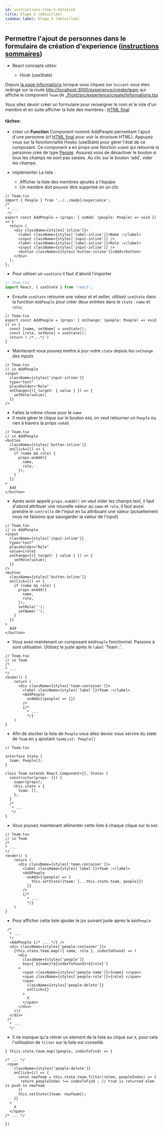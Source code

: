 ```yaml
---
id: instructions-step-5-detailed
title: Etape 5 (détaillée)
sidebar_label: Etape 5 (détaillée)
---
```


## Permettre l'ajout de personnes dans le formulaire de création d'experience ([instructions sommaires](./step-5-summary.md))

- React concepts utiles:

  - Hook (useState)

Depuis [la page Informations](http://localhost:3001/experience/create/informations) lorsque vous cliquez sur `Suivant` vous êtes redirigé sur la route [http://localhost:3000/experience/create/team](http://localhost:3001/experience/create/team) qui affiche le component `Team` de [./front/src/experience/create/Informations.tsx](./front/src/experience/create/Informations.tsx)

Vous allez devoir créer un formulaire pour renseigner le nom et le role d'un membre et en suite afficher la liste des membres : [HTML final](./front/html-css-integration/Team.html)

#### tâches:

- créer un **Function** Component nommé AddPeople permettant l'ajout d'une personne (cf [HTML final](./front/html-css-integration/Team.html) pour voir la structure HTML). Appuyez vous sur la fonctionnalité Hooks (useState) pour gérer l'état de ce composant. Ce component a en props une fonction `onAdd` qui retourne la personne crée de type [People](./front/src/model/experience.ts). Assurez vous de désactiver le bouton si tous les champs ne sont pas saisies. Au clic sur le bouton 'add', vider les champs.

- implémenter La liste :
  - Afficher la liste des membres ajoutés à l'équipe
  - Un membre doit pouvoir être supprimé en un clic

```tsx
// Team.tsx
import { People } from '../../model/experience';
/*
 * ...
 */
export const AddPeople = (props: { onAdd: (people: People) => void }) => {
  return (
    <div className={styles['inline']}>
      <label className={styles['label-inline']}>Name :</label>
      <input className={styles['input-inline']} />
      <label className={styles['label-inline']}>Role :</label>
      <input className={styles['input-inline']} />
      <button className={styles['button-inline']}>Add</button>
    </div>
  );
};
```

- Pour utiliser un `useState` il faut d'abord l'importer

```ts
// Team.tsx
import React, { useState } from 'react';
```

- Ensuite `useState` retourne une valeur et et setter, utilisez `useState` dans la function `AddPeople` pour créer deux entrées dans le `state` : `name` et `role`;

```tsx
// Team.tsx
export const AddPeople = (props: { onChange: (people: People) => void }) => {
  const [name, setName] = useState();
  const [role, setRole] = useState();
  return ( /*...*/ )
}
```

- Maintenant vous pouvez mettre à jour votre `state` depuis les `onChange` des inputs

```tsx
// Team.tsx
// in AddPeople
<input
  className={styles['input-inline']}
  type="text"
  placeholder="Role"
  onChange={({ target: { value } }) => {
    setRole(value);
  }}
/>
```

- Faites la même chose pour le `name`
- Il reste gérer le clique sur le bouton `Add`, on veut retourner un `People` ou rien à travers la props `onAdd`

```tsx
// Team.tsx
// in AddPeople
<button
  className={styles['button-inline']}
  onClick={() => {
    if (name && role) {
      props.onAdd({
        name,
        role,
      });
    }
  }}
>
  Add
</button>
```

- Après avoir appelé `props.onAdd()` on veut vider les champs text, il faut d'abord attribuer une nouvelle valeur au `name` et `role`, il faut aussi prendre le `controlle` de l'input en lui attribuant une valeur (actuellement nous ne faisions que sauvgarder la valeur de l'input)

```tsx
// Team.tsx
// in AddPeople
<input
  className={styles['input-inline']}
  type="text"
  placeholder="Role"
  value={role}
  onChange={({ target: { value } }) => {
    setRole(value);
  }}
/>
<button
  className={styles['button-inline']}
  onClick={() => {
    if (name && role) {
      props.onAdd({
        name,
        role,
      });
      setRole('');
      setName('');
    }
  }}
>
  Add
</button>
```

- Vous avez maintenant un composant `AddPeople` fonctionnel. Passons à sont utilisation. Utilisez le juste après le `label` 'Team :'.

```tsx
// Team.tsx
// in Team
/*
* ...
*/
render() {
    return (
      <div className={styles['team-container']}>
        <label className={styles['label']}>Team :</label>
        <AddPeople
          onAdd={(people) => {}}
        />
        {/*
          * ...
          */}
    )
}

```

- Afin de stocker la liste de `People` vous allez devoir vous servire du state de `Team` en y ajoutant `teamList: People[]`

```tsx
// Team.tsx

interface State {
  team: People[];
}

class Team extends React.Component<{}, State> {
  constructor(props: {}) {
    super(props);
    this.state = {
      team: [],
    };
  }
  /*
   * ...
   */
}
```

- Vous pouvez maintenant allimenter cette liste à chaque clique sur le `Add`

```tsx
// Team.tsx
// in Team
/*
* ...
*/
render() {
    return (
      <div className={styles['team-container']}>
        <label className={styles['label']}>Team :</label>
        <AddPeople
          onAdd={(people) => {
            this.setState({team: [...this.state.team, people]})
          }}
        />
        {/*
          * ...
          */}
    )
}

```

- Pour afficher cette liste ajouter le jsx suivant juste apres le `AddPeople`

```tsx
 /*
  * ...
  */
  <AddPeople {/* ... */} />
  <div className={styles['people-container']}>
    {this.state.team.map(({ name, role }, indexToFound) => (
      <div
        className={styles['people']}
        key={`${name}+${indexToFound}+${role}`}
      >
        <span className={styles['people-name']}>{name} </span>
        <span className={styles['people-role']}>{role} </span>
        <span
          className={styles['people-delete']}
          onClick={}
        >
          X
        </span>
      </div>
    ))}
  </div>
 /*
  * ...
  */
```

- Il ne manque qu'a retirer un element de la liste au clique sur `X`, pour cela l'utilisation de `filter` sur la liste est conseillé.

```tsx
{ thiis.state.team.map((people, indexTofind) => {

/* ... */
 <span
    className={styles['people-delete']}
    onClick={() => {
      const newTeam = this.state.team.filter((elem, peopleIndex) => {
       return peopleIndex !== indexToFind ; // true is returned elem is push in newTeam
      })
      this.setState({team: newTeam});
    }}
  >
    X
  </span>
/* ... */

})
```
